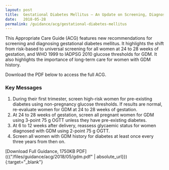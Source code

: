 ```yaml
---
layout: post
title:  Gestational Diabetes Mellitus — An Update on Screening, Diagnosis, and Follow-Up
date:   2018-05-28
permalink: /guidance/acg/gestational-diabetes-mellitus
---
```


This Appropriate Care Guide (ACG) features new recommendations for screening and diagnosing gestational diabetes mellitus. It highlights the shift from risk-based to universal screening for all women at 24 to 28 weeks of gestation, and WHO 1999 to IADPSG 2010 glucose thresholds for GDM. It also highlights the importance of long-term care for women with GDM history.

Download the PDF below to access the full ACG.

### **Key Messages**

1.	During their first trimester, screen high-risk women for pre-existing diabetes using non-pregnancy glucose thresholds. If results are normal, re-evaluate women for GDM at 24 to 28 weeks of gestation.
2.	At 24 to 28 weeks of gestation, screen all pregnant women for GDM using 3-point 75 g OGTT unless they have pre-existing diabetes.
3.	At 6 to 12 weeks after delivery, reassess glycaemic status for women diagnosed with GDM using 2-point 75 g OGTT.
4.	Screen all women with GDM history for diabetes at least once every three years from then on.

[Download Full Guidance, 1750KB PDF]({{"/files/guidance/acg/2018/05/gdm.pdf" | absolute_url}}){:target="_blank"}
